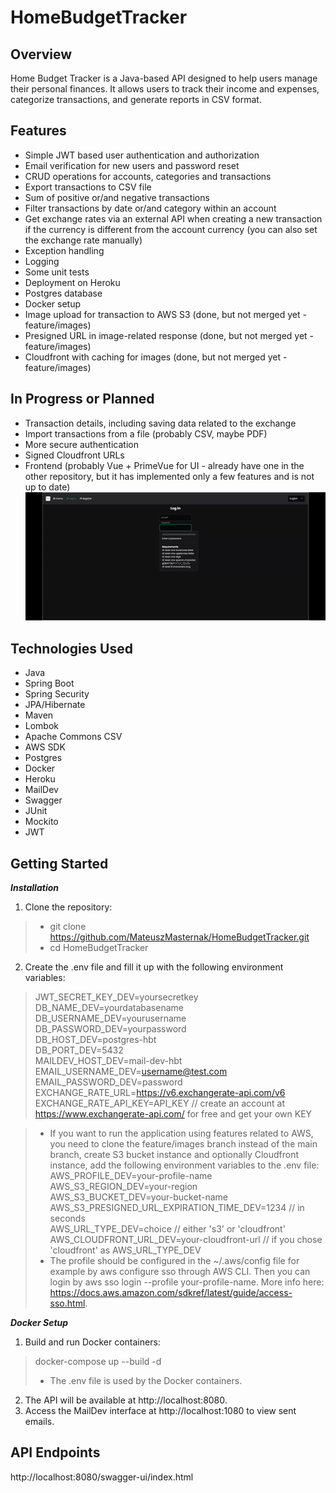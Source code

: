 # HomeBudgetTracker

## Overview
Home Budget Tracker is a Java-based API designed to help users manage their personal finances. It allows users to track their income and expenses, categorize transactions, and generate reports in CSV format.  

## Features
* Simple JWT based user authentication and authorization
* Email verification for new users and password reset
* CRUD operations for accounts, categories and transactions
* Export transactions to CSV file
* Sum of positive or/and negative transactions
* Filter transactions by date or/and category within an account
* Get exchange rates via an external API when creating a new transaction if the currency is different from the account currency (you can also set the exchange rate manually)
* Exception handling
* Logging
* Some unit tests
* Deployment on Heroku
* Postgres database
* Docker setup
* Image upload for transaction to AWS S3 (done, but not merged yet - feature/images)
* Presigned URL in image-related response (done, but not merged yet - feature/images)
* Cloudfront with caching for images (done, but not merged yet - feature/images)

## In Progress or Planned
* Transaction details, including saving data related to the exchange
* Import transactions from a file (probably CSV, maybe PDF)
* More secure authentication
* Signed Cloudfront URLs
* Frontend (probably Vue + PrimeVue for UI - already have one in the other repository, but it has implemented only a few features and is not up to date)  
![hbt_fe_demo.gif](hbt_fe_demo.gif)

## Technologies Used
* Java
* Spring Boot
* Spring Security
* JPA/Hibernate
* Maven
* Lombok
* Apache Commons CSV
* AWS SDK
* Postgres
* Docker
* Heroku
* MailDev
* Swagger
* JUnit
* Mockito
* JWT

## Getting Started
***Installation***
1. Clone the repository:  
> * git clone https://github.com/MateuszMasternak/HomeBudgetTracker.git  
> * cd HomeBudgetTracker
2. Create the .env file and fill it up with the following environment variables:
>JWT_SECRET_KEY_DEV=yoursecretkey  
DB_NAME_DEV=yourdatabasename 
DB_USERNAME_DEV=yourusername  
DB_PASSWORD_DEV=yourpassword  
DB_HOST_DEV=postgres-hbt  
DB_PORT_DEV=5432  
MAILDEV_HOST_DEV=mail-dev-hbt  
EMAIL_USERNAME_DEV=username@test.com    
EMAIL_PASSWORD_DEV=password  
EXCHANGE_RATE_URL=https://v6.exchangerate-api.com/v6  
EXCHANGE_RATE_API_KEY=API_KEY // create an account at https://www.exchangerate-api.com/ for free and get your own KEY

> * If you want to run the application using features related to AWS, you need to clone the feature/images branch instead of the main branch, create S3 bucket instance and optionally Cloudfront instance, add the following environment variables to the .env file:  
> AWS_PROFILE_DEV=your-profile-name  
> AWS_S3_REGION_DEV=your-region  
> AWS_S3_BUCKET_DEV=your-bucket-name  
> AWS_S3_PRESIGNED_URL_EXPIRATION_TIME_DEV=1234 // in seconds  
> AWS_URL_TYPE_DEV=choice // either 's3' or 'cloudfront'  
> AWS_CLOUDFRONT_URL_DEV=your-cloudfront-url // if you chose 'cloudfront' as AWS_URL_TYPE_DEV
> * The profile should be configured in the ~/.aws/config file for example by aws configure sso through AWS CLI. Then you can login by aws sso login --profile your-profile-name. More info here: https://docs.aws.amazon.com/sdkref/latest/guide/access-sso.html. 

***Docker Setup***
1. Build and run Docker containers:
> docker-compose up --build -d
> * The .env file is used by the Docker containers.
2. The API will be available at http://localhost:8080.  
3. Access the MailDev interface at http://localhost:1080 to view sent emails.

## API Endpoints
http://localhost:8080/swagger-ui/index.html

